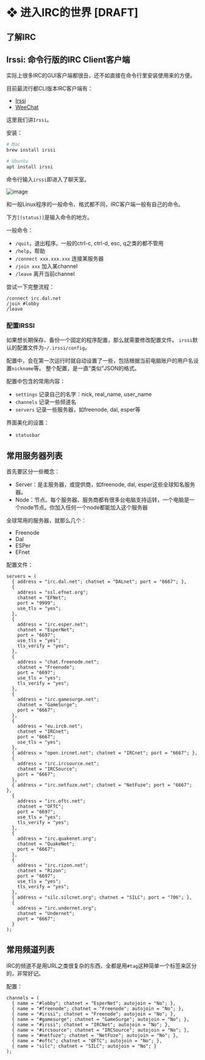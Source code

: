 # ❖ 进入IRC的世界 [DRAFT]


## 了解IRC




## Irssi: 命令行版的IRC Client客户端 


实际上很多IRC的GUI客户端都很丑，还不如直接在命令行里安装使用来的方便。

目前最流行都CLI版本IRC客户端有：
- [Irssi](https://irssi.org/download/)
- [WeeChat](https://weechat.org/about/)

这里我们讲`Irssi`。

安装：
```sh
# Mac
brew install irssi

# Ubuntu
apt install irssi
```

命令行输入`irssi`即进入了聊天室。

![image](https://user-images.githubusercontent.com/14041622/52466685-1a81b700-2bbe-11e9-8e39-d40154a49ca0.png)

和一般Linux程序的一般命令、格式都不同，IRC客户端一般有自己的命令。

下方`[(status)]`是输入命令的地方。

一般命令：
- `/quit`，退出程序。一般的ctrl-c, ctrl-d, esc, q之类的都不管用
- `/help`，帮助
- `/connect xxx.xxx.xxx` 连接某服务器
- `/join xxx` 加入某channel
- `/leave` 离开当前channel

尝试一下完整流程：
```
/connect irc.dal.net
/join #lobby
/leave
```


### 配置IRSSI

如果想长期保存、备份一个固定的程序配置，那么就需要修改配置文件。
`irssi`默认的配置文件为`~/.irssi/config`。

配置中，会在第一次运行时就自动设置了一些，包括根据当前电脑账户的用户名设置`nickname`等。
整个配置，是一直“类似”JSON的格式。

配置中包含的常用内容：
- `settings` 记录自己的名字：nick, real_name, user_name
- `channels` 记录一些频道名
- `servers` 记录一些服务器，如freenode, dal, esper等

界面美化的设置：
- `statusbar`




## 常用服务器列表

首先要区分一些概念：
- Server：是主服务器，或提供商，如freenode, dal, esper这些全球知名服务器。
- Node：节点。每个服务器、服务商都有很多台电脑支持运转，一个电脑是一个node节点。你加入任何一个node都能加入这个服务器

全球常用的服务器，就那么几个：
- Freenode
- Dal
- ESPer
- EFnet

配置文件：
```
servers = (
  { address = "irc.dal.net"; chatnet = "DALnet"; port = "6667"; },
  {
    address = "ssl.efnet.org";
    chatnet = "EFNet";
    port = "9999";
    use_tls = "yes";
  },
  {
    address = "irc.esper.net";
    chatnet = "EsperNet";
    port = "6697";
    use_tls = "yes";
    tls_verify = "yes";
  },
  {
    address = "chat.freenode.net";
    chatnet = "Freenode";
    port = "6697";
    use_tls = "yes";
    tls_verify = "yes";
  },
  {
    address = "irc.gamesurge.net";
    chatnet = "GameSurge";
    port = "6667";
  },
  {
    address = "eu.irc6.net";
    chatnet = "IRCnet";
    port = "6667";
    use_tls = "yes";
  },
  { address = "open.ircnet.net"; chatnet = "IRCnet"; port = "6667"; },
  {
    address = "irc.ircsource.net";
    chatnet = "IRCSource";
    port = "6667";
  },
  { address = "irc.netfuze.net"; chatnet = "NetFuze"; port = "6667"; },
  {
    address = "irc.oftc.net";
    chatnet = "OFTC";
    port = "6697";
    use_tls = "yes";
    tls_verify = "yes";
  },
  {
    address = "irc.quakenet.org";
    chatnet = "QuakeNet";
    port = "6667";
  },
  {
    address = "irc.rizon.net";
    chatnet = "Rizon";
    port = "6697";
    use_tls = "yes";
    tls_verify = "yes";
  },
  { address = "silc.silcnet.org"; chatnet = "SILC"; port = "706"; },
  {
    address = "irc.undernet.org";
    chatnet = "Undernet";
    port = "6667";
  }
);
```

## 常用频道列表

IRC的频道不是用URL之类很复杂的东西，全都是用`#tag`这种简单一个标签来区分的，非常好记。

配置：
```
channels = (
  { name = "#lobby"; chatnet = "EsperNet"; autojoin = "No"; },
  { name = "#freenode"; chatnet = "Freenode"; autojoin = "No"; },
  { name = "#irssi"; chatnet = "Freenode"; autojoin = "No"; },
  { name = "#gamesurge"; chatnet = "GameSurge"; autojoin = "No"; },
  { name = "#irssi"; chatnet = "IRCNet"; autojoin = "No"; },
  { name = "#ircsource"; chatnet = "IRCSource"; autojoin = "No"; },
  { name = "#netfuze"; chatnet = "NetFuze"; autojoin = "No"; },
  { name = "#oftc"; chatnet = "OFTC"; autojoin = "No"; },
  { name = "silc"; chatnet = "SILC"; autojoin = "No"; }
);
```